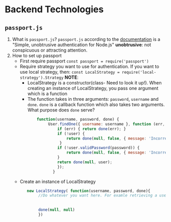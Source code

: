 # Backend Technologies
## `passport.js`
1. What is `passport.js`?
   `passport.js` according to the [documentation](http://www.passportjs.org/) is a "Simple, unobtrusive authentication for Node.js"
    **unobtrusive**: not conspicuous or attracting attention.
2. How to set up passport
   -  First require passport
      `const passport = require('passport')`
   -  Require strategy you want to use for authentication. If you want to use local strategy, then:
      `const LocalStrategy = require('local-strategy').Strategy`
      **NOTE**: 
      -  LocalStrategy is a constructor(class- Need to look it up!). When creating an instance of LocalStrategy, you pass one argument which is a function
      -  The function takes in three arguments: `password`, `username` and `done`. `done` is a callback function which also takes two
         arguments. What purpose does `done` serve?
         ```javascript
             function(username, password, done) {
                  User.findOne({ username: username }, function (err, user) {
                      if (err) { return done(err); }
                      if (!user) {
                          return done(null, false, { message: 'Incorrect username.' });
                       }
                      if (!user.validPassword(password)) {
                          return done(null, false, { message: 'Incorrect password.' });
                      }
                      return done(null, user);
                      });
                    }
            ```
   - Create an instance of LocalStrategy
     ```javascript
        new LocalStrategy( function(username, password, done){
             //Do whatever you want here. For examle retrieving a user from a database
             
             
             done(null, null)
             })
          
     ```
    
    
    

